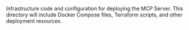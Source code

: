 Infrastructure code and configuration for deploying the MCP Server.
This directory will include Docker Compose files, Terraform scripts, and other deployment resources.
